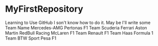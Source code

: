 # MyFirstRepository
Learning to Use GitHub
I son't know how to do it.
May be I'll write some Team Name
Mercedes-AMG Pertonas F1 Team
Scuderia Ferrari
Aston Martin RedBull Racing
McLaren F1 Team
Renault F1 Team
Haas Formula 1 Team
BTW Sport Pesa F1
